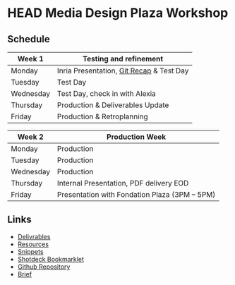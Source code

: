 # HEAD Media Design Plaza Workshop

## Schedule

|Week 1 | Testing and refinement |   
|-------|------------------------|
|Monday|Inria Presentation, [Git Recap](/git-recap) & Test Day|   
|Tuesday|Test Day|   
|Wednesday|Test Day, check in with Alexia|   
|Thursday|Production & Deliverables Update|   
|Friday|Production & Retroplanning|   

|Week 2 | Production Week |   
|-------|----------------|
|Monday|Production|   
|Tuesday|Production|   
|Wednesday|Production|   
|Thursday|Internal Presentation, PDF delivery EOD|   
|Friday|Presentation with Fondation Plaza (3PM – 5PM)|


## Links
* [Delivrables](/delivrables)
* [Resources](/resources)
* [Snippets](/snippets)
* [Shotdeck Bookmarklet](/shotdeck-bookmarklet)
* [Github Repository](https://github.com/TiborUdvari/head-plaza-workshop)
* [Brief](https://docs.google.com/document/d/1WMNccdsMVdInnBK9PDlJfiOdWVH6o0DUxply-n0Y6bc/edit?tab=t.0#heading=h.t2ep4cz0i3t6)

